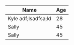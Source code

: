  | Name       | Age|
 | ---------- | ---|
 | Kyle adf;lsadfsa;ld      | 28 |
 | Sally      | 45 |
 | Sally      | 45 |
